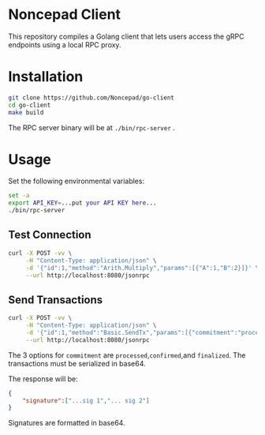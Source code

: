 # Noncepad Client

This repository compiles a Golang client that lets users access the gRPC endpoints using a local RPC proxy.



# Installation


```bash
git clone https://github.com/Noncepad/go-client
cd go-client
make build
```

The RPC server binary will be at `./bin/rpc-server` .

# Usage

Set the following environmental variables:

```bash
set -a
export API_KEY=...put your API KEY here...
./bin/rpc-server
```

## Test Connection


```bash
curl -X POST -vv \
     -H "Content-Type: application/json" \
     -d '{"id":1,"method":"Arith.Multiply","params":[{"A":1,"B":2}]}' \
     --url http://localhost:8080/jsonrpc
```

## Send Transactions

```bash
curl -X POST -vv \
     -H "Content-Type: application/json" \
     -d '{"id":1,"method":"Basic.SendTx","params":[{"commitment":"processed","tx":["...serialized tx 1","...serialized tx 2",...]}]}' \
     --url http://localhost:8080/jsonrpc
```

The 3 options for `commitment` are `processed`,`confirmed`,and `finalized`.  The transactions must be serialized in base64.

The response will be:

```json
{
    "signature":["...sig 1","... sig 2"]
}
```

Signatures are formatted in base64.